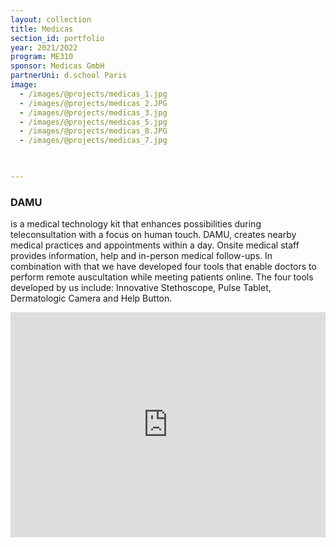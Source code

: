 ```yaml
---
layout: collection
title: Medicas
section_id: portfolio
year: 2021/2022
program: ME310
sponsor: Medicas GmbH
partnerUni: d.school Paris
image:
  - /images/@projects/medicas_1.jpg
  - /images/@projects/medicas_2.JPG
  - /images/@projects/medicas_3.jpg
  - /images/@projects/medicas_5.jpg
  - /images/@projects/medicas_8.JPG
  - /images/@projects/medicas_7.jpg
  


---
```


### **DAMU** 

is a medical technology kit that enhances possibilities during teleconsultation with a focus on human touch. DAMU, creates nearby medical practices and appointments within a day.
Onsite medical staff provides information, help and in-person medical follow-ups. In
combination with that we have developed four tools that enable doctors to perform
remote auscultation while meeting patients online.
The four tools developed by us include: Innovative Stethoscope, Pulse Tablet, Dermatologic Camera and Help Button.

<iframe src="https://player.vimeo.com/video/724412822" width="100%" height="360" frameborder="0" allow="autoplay; fullscreen" allowfullscreen></iframe>